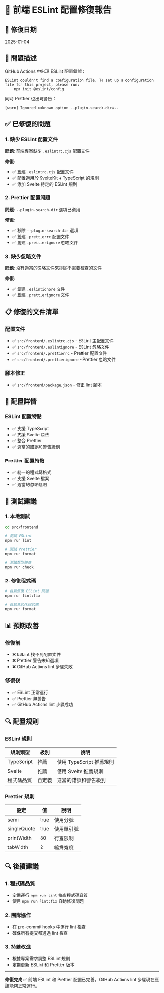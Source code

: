 # 🔧 前端 ESLint 配置修復報告

## 📅 修復日期
2025-01-04

## 🚨 問題描述

GitHub Actions 中出現 ESLint 配置錯誤：

```
ESLint couldn't find a configuration file. To set up a configuration file for this project, please run:
    npm init @eslint/config
```

同時 Prettier 也出現警告：
```
[warn] Ignored unknown option --plugin-search-dir=..
```

## ✅ 已修復的問題

### 1. **缺少 ESLint 配置文件**
**問題**: 前端專案缺少 `.eslintrc.cjs` 配置文件

**修復**:
- ✅ 創建 `.eslintrc.cjs` 配置文件
- ✅ 配置適用於 SvelteKit + TypeScript 的規則
- ✅ 添加 Svelte 特定的 ESLint 規則

### 2. **Prettier 配置問題**
**問題**: `--plugin-search-dir` 選項已棄用

**修復**:
- ✅ 移除 `--plugin-search-dir` 選項
- ✅ 創建 `.prettierrc` 配置文件
- ✅ 創建 `.prettierignore` 忽略文件

### 3. **缺少忽略文件**
**問題**: 沒有適當的忽略文件來排除不需要檢查的文件

**修復**:
- ✅ 創建 `.eslintignore` 文件
- ✅ 創建 `.prettierignore` 文件

## 📋 修復的文件清單

### 配置文件
- ✅ `src/frontend/.eslintrc.cjs` - ESLint 主配置文件
- ✅ `src/frontend/.eslintignore` - ESLint 忽略文件
- ✅ `src/frontend/.prettierrc` - Prettier 配置文件
- ✅ `src/frontend/.prettierignore` - Prettier 忽略文件

### 腳本修正
- ✅ `src/frontend/package.json` - 修正 lint 腳本

## 🚀 配置詳情

### ESLint 配置特點
- ✅ 支援 TypeScript
- ✅ 支援 Svelte 語法
- ✅ 整合 Prettier
- ✅ 適當的錯誤和警告級別

### Prettier 配置特點
- ✅ 統一的程式碼格式
- ✅ 支援 Svelte 檔案
- ✅ 適當的忽略規則

## 🧪 測試建議

### 1. **本地測試**
```bash
cd src/frontend

# 測試 ESLint
npm run lint

# 測試 Prettier
npm run format

# 測試類型檢查
npm run check
```

### 2. **修復程式碼**
```bash
# 自動修復 ESLint 問題
npm run lint:fix

# 自動格式化程式碼
npm run format
```

## 📊 預期改善

### 修復前
- ❌ ESLint 找不到配置文件
- ❌ Prettier 警告未知選項
- ❌ GitHub Actions lint 步驟失敗

### 修復後
- ✅ ESLint 正常運行
- ✅ Prettier 無警告
- ✅ GitHub Actions lint 步驟成功

## 🔍 配置規則

### ESLint 規則
| 規則類型 | 級別 | 說明 |
|----------|------|------|
| TypeScript | 推薦 | 使用 TypeScript 推薦規則 |
| Svelte | 推薦 | 使用 Svelte 推薦規則 |
| 程式碼品質 | 自定義 | 適當的錯誤和警告級別 |

### Prettier 規則
| 設定 | 值 | 說明 |
|------|-----|------|
| semi | true | 使用分號 |
| singleQuote | true | 使用單引號 |
| printWidth | 80 | 行寬限制 |
| tabWidth | 2 | 縮排寬度 |

## 🔍 後續建議

### 1. **程式碼品質**
- 定期運行 `npm run lint` 檢查程式碼品質
- 使用 `npm run lint:fix` 自動修復問題

### 2. **團隊協作**
- 在 pre-commit hooks 中運行 lint 檢查
- 確保所有提交都通過 lint 檢查

### 3. **持續改進**
- 根據專案需求調整 ESLint 規則
- 定期更新 ESLint 和 Prettier 版本

---

**修復完成** ✅ 前端 ESLint 和 Prettier 配置已完善，GitHub Actions lint 步驟現在應該能夠正常運行。 